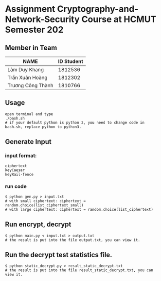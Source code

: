 # Assignment Cryptography-and-Network-Security Course at HCMUT Semester 202

## Member in Team
|NAME|ID Student|
|---|---|
|Lâm Duy Khang|1812536|
|Trần Xuân Hoàng|1812302|
|Trương Công Thành|1810766|

## Usage
    open terminal and type
    ./bash.sh
    # if your default python is python 2, you need to change code in bash.sh, replace python to python3.
    
## Generate Input 

### input format:
    ciphertext 
    keyCaesar 
    keyRail-fence

### run code
    $ python gen.py > input.txt
    # with small ciphertext: ciphertext = random.choice(list_ciphertext_small)
    # with large ciphertext: ciphertext = random.choice(list_ciphertext)

## Run encrypt, decrypt
    $ python main.py < input.txt > output.txt
    # the result is put into the file output.txt, you can view it.

## Run the decrypt test statistics file.
    $ python static_decrypt.py > result_static_decrypt.txt
    # the result is put into the file result_static_decrypt.txt, you can view it.


